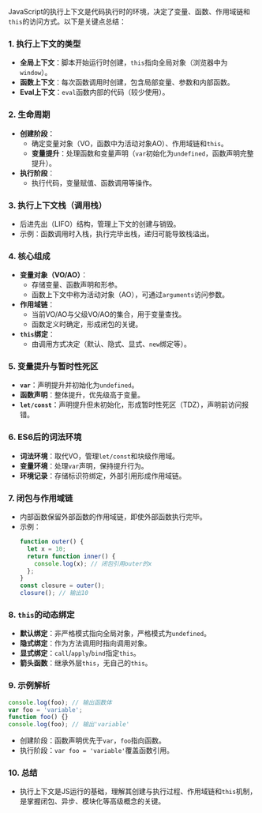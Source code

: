 JavaScript的执行上下文是代码执行时的环境，决定了变量、函数、作用域链和`this`的访问方式。以下是关键点总结：

### 1. **执行上下文的类型**
   - **全局上下文**：脚本开始运行时创建，`this`指向全局对象（浏览器中为`window`）。
   - **函数上下文**：每次函数调用时创建，包含局部变量、参数和内部函数。
   - **Eval上下文**：`eval`函数内部的代码（较少使用）。

### 2. **生命周期**
   - **创建阶段**：
     - 确定变量对象（VO，函数中为活动对象AO）、作用域链和`this`。
     - **变量提升**：处理函数和变量声明（`var`初始化为`undefined`，函数声明完整提升）。
   - **执行阶段**：
     - 执行代码，变量赋值、函数调用等操作。

### 3. **执行上下文栈（调用栈）**
   - 后进先出（LIFO）结构，管理上下文的创建与销毁。
   - 示例：函数调用时入栈，执行完毕出栈，递归可能导致栈溢出。

### 4. **核心组成**
   - **变量对象（VO/AO）**：
     - 存储变量、函数声明和形参。
     - 函数上下文中称为活动对象（AO），可通过`arguments`访问参数。
   - **作用域链**：
     - 当前VO/AO与父级VO/AO的集合，用于变量查找。
     - 函数定义时确定，形成闭包的关键。
   - **`this`绑定**：
     - 由调用方式决定（默认、隐式、显式、`new`绑定等）。

### 5. **变量提升与暂时性死区**
   - **`var`**：声明提升并初始化为`undefined`。
   - **函数声明**：整体提升，优先级高于变量。
   - **`let/const`**：声明提升但未初始化，形成暂时性死区（TDZ），声明前访问报错。

### 6. **ES6后的词法环境**
   - **词法环境**：取代VO，管理`let/const`和块级作用域。
   - **变量环境**：处理`var`声明，保持提升行为。
   - **环境记录**：存储标识符绑定，外部引用形成作用域链。

### 7. **闭包与作用域链**
   - 内部函数保留外部函数的作用域链，即使外部函数执行完毕。
   - 示例：
     ```javascript
     function outer() {
       let x = 10;
       return function inner() {
         console.log(x); // 闭包引用outer的x
       };
     }
     const closure = outer();
     closure(); // 输出10
     ```

### 8. **`this`的动态绑定**
   - **默认绑定**：非严格模式指向全局对象，严格模式为`undefined`。
   - **隐式绑定**：作为方法调用时指向调用对象。
   - **显式绑定**：`call`/`apply`/`bind`指定`this`。
   - **箭头函数**：继承外层`this`，无自己的`this`。

### 9. **示例解析**
   ```javascript
   console.log(foo); // 输出函数体
   var foo = 'variable';
   function foo() {}
   console.log(foo); // 输出'variable'
   ```
   - 创建阶段：函数声明优先于`var`，`foo`指向函数。
   - 执行阶段：`var foo = 'variable'`覆盖函数引用。

### 10. **总结**
   - 执行上下文是JS运行的基础，理解其创建与执行过程、作用域链和`this`机制，是掌握闭包、异步、模块化等高级概念的关键。